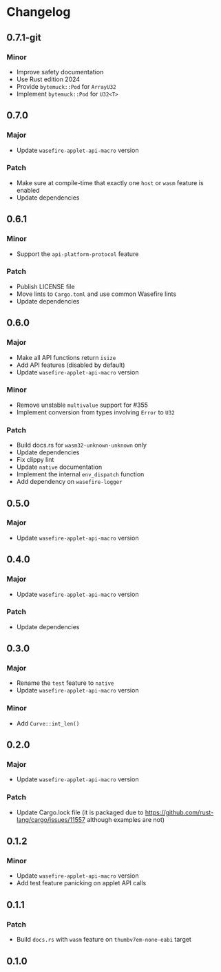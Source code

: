 # Changelog

## 0.7.1-git

### Minor

- Improve safety documentation
- Use Rust edition 2024
- Provide `bytemuck::Pod` for `ArrayU32`
- Implement `bytemuck::Pod` for `U32<T>`

## 0.7.0

### Major

- Update `wasefire-applet-api-macro` version

### Patch

- Make sure at compile-time that exactly one `host` or `wasm` feature is enabled
- Update dependencies

## 0.6.1

### Minor

- Support the `api-platform-protocol` feature

### Patch

- Publish LICENSE file
- Move lints to `Cargo.toml` and use common Wasefire lints
- Update dependencies

## 0.6.0

### Major

- Make all API functions return `isize`
- Add API features (disabled by default)
- Update `wasefire-applet-api-macro` version

### Minor

- Remove unstable `multivalue` support for #355
- Implement conversion from types involving `Error` to `U32`

### Patch

- Build docs.rs for `wasm32-unknown-unknown` only
- Update dependencies
- Fix clippy lint
- Update `native` documentation
- Implement the internal `env_dispatch` function
- Add dependency on `wasefire-logger`

## 0.5.0

### Major

- Update `wasefire-applet-api-macro` version

## 0.4.0

### Major

- Update `wasefire-applet-api-macro` version

### Patch

- Update dependencies

## 0.3.0

### Major

- Rename the `test` feature to `native`
- Update `wasefire-applet-api-macro` version

### Minor

- Add `Curve::int_len()`

## 0.2.0

### Major

- Update `wasefire-applet-api-macro` version

### Patch

- Update Cargo.lock file (it is packaged due to <https://github.com/rust-lang/cargo/issues/11557>
  although examples are not)

## 0.1.2

### Minor

- Update `wasefire-applet-api-macro` version
- Add test feature panicking on applet API calls

## 0.1.1

### Patch

- Build `docs.rs` with `wasm` feature on `thumbv7em-none-eabi` target

## 0.1.0

<!-- Increment to skip CHANGELOG.md test: 2 -->
